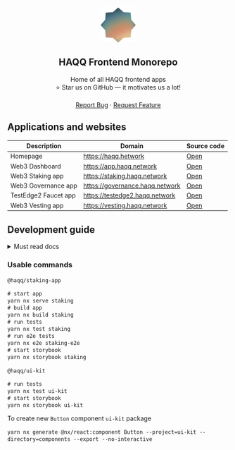 <div align="center">
  <img src="apps/website/assets/images/logo.svg" alt="Logo" width="80" height="80">

  <h2 align="center">HAQQ Frontend Monorepo</h2>

  <p align="center">
    Home of all HAQQ frontend apps
    <br />
    ⭐ Star us on GitHub — it motivates us a lot!
    <br />
    <br />
    <a href="https://github.com/haqq-network/frontend/issues/new">Report Bug</a>
    ·
    <a href="https://github.com/haqq-network/frontend/issues/new">Request Feature</a>
  </p>
</div>

## Applications and websites

| Description          | Domain                          | Source code             |
| -------------------- | ------------------------------- | ----------------------- |
| Homepage             | https://haqq.hetwork            | [Open](apps/website)    |
| Web3 Dashboard       | https://app.haqq.network        | [Open](apps/shell)      |
| Web3 Staking app     | https://staking.haqq.network    | [Open](apps/staking)    |
| Web3 Governance app  | https://governance.haqq.network | [Open](apps/governance) |
| TestEdge2 Faucet app | https://testedge2.haqq.network  | [Open](apps/faucet)     |
| Web3 Vesting app     | https://vesting.haqq.network    | [Open](apps/vesting)    |

## Development guide

<details>
  <summary>Must read docs</summary>
  <ol>
    <li>
      <a href="https://www.conventionalcommits.org/en/v1.0.0">Conventional commits</a>
    </li>
    <li><a target="_blank" rel="noopener noreferrer" href="https://reactjs.org">React</a></li>
    <li><a target="_blank" rel="noopener noreferrer" href="https://jestjs.io">Jest</a></li>
    <li><a target="_blank" rel="noopener noreferrer" href="https://testing-library.com">Testing library</a></li>
    <li><a target="_blank" rel="noopener noreferrer" href="https://docs.cypress.io">Cypress</a></li>
    <li><a target="_blank" rel="noopener noreferrer" href="https://storybook.js.org">Storybook</a></li>
    <li><a target="_blank" rel="noopener noreferrer" href="https://postcss.org">PostCSS</a></li>
    <li><a target="_blank" rel="noopener noreferrer" href="https://tailwindcss.com/docs">Tailwind</a></li>
    <li><a target="_blank" rel="noopener noreferrer" href="https://nx.dev">NX</a></li>
  </ol>
</details>

### Usable commands

`@haqq/staking-app`

```shell
# start app
yarn nx serve staking
# build app
yarn nx build staking
# run tests
yarn nx test staking
# run e2e tests
yarn nx e2e staking-e2e
# start storybook
yarn nx storybook staking
```

`@haqq/ui-kit`

```shell
# run tests
yarn nx test ui-kit
# start storybook
yarn nx storybook ui-kit
```

To create new `Button` component `ui-kit` package

```shell
yarn nx generate @nx/react:component Button --project=ui-kit --directory=components --export --no-interactive
```
